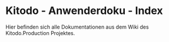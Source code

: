 # Kitodo - Anwenderdoku - Index

Hier befinden sich alle Dokumentationen aus dem Wiki des Kitodo.Production Projektes.
